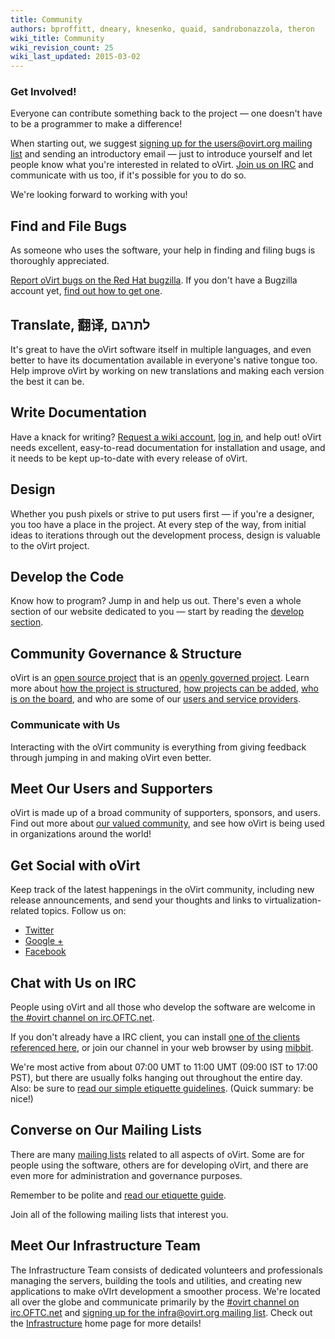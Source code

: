 ```yaml
---
title: Community
authors: bproffitt, dneary, knesenko, quaid, sandrobonazzola, theron
wiki_title: Community
wiki_revision_count: 25
wiki_last_updated: 2015-03-02
---
```



<section class="row">
<section class="col-md-6 pad-left-small pad-right">

# Get Involved!

Everyone can contribute something back to the project — one doesn't have to be a programmer to make a difference!

When starting out, we suggest [signing up for the users@ovirt.org mailing list](Mailing_lists#Users) and sending an introductory email — just to introduce yourself and let people know what you're interested in related to oVirt. [Join us on IRC](Communication#IRC) and communicate with us too, if it's possible for you to do so.

We're looking forward to working with you!

## Find and File Bugs

As someone who uses the software, your help in finding and filing bugs is thoroughly appreciated.

[Report oVirt bugs on the Red Hat bugzilla](https://bugzilla.redhat.com/enter_bug.cgi?product=ovirt).
If you don't have a Bugzilla account yet, [find out how to get one](Reporting_a_bug).


## Translate, 翻译, ‫לתרגם‬

It's great to have the oVirt software itself in multiple languages, and even better to have its documentation available in everyone's native tongue too. Help improve oVirt by working on new translations and making each version the best it can be.

## Write Documentation

Have a knack for writing? [Request a wiki account](Special:RequestAccount), [log in](Special:UserLogin), and help out! oVirt needs excellent, easy-to-read documentation for installation and usage, and it needs to be kept up-to-date with every release of oVirt.

## Design

Whether you push pixels or strive to put users first — if you're a designer, you too have a place in the project. At every step of the way, from initial ideas to iterations through out the development process, design is valuable to the oVirt project.

## Develop the Code

Know how to program? Jump in and help us out. There's even a whole section of our website dedicated to you — start by reading the [develop section](Develop).

## Community Governance & Structure

oVirt is an [open source project](http://www.opensource.org) that is an [openly governed project](Governance). Learn more about [how the project is structured](Governance), [how projects can be added](Incubating_an_oVirt_Subproject), [who is on the board](OVirt_Board), and who are some of our [users and service providers](Users_and_Providers).

</section>


<section class="col-md-6 pad-left pad-right-small">

# Communicate with Us

Interacting with the oVirt community is everything from giving feedback through jumping in and making oVirt even better.

## Meet Our Users and Supporters

oVirt is made up of a broad community of supporters, sponsors, and users. Find out more about [our valued community](Users_and_Providers), and see how oVirt is being used in organizations around the world!

## Get Social with oVirt

Keep track of the latest happenings in the oVirt community, including new release announcements, and send your thoughts and links to virtualization-related topics. Follow us on:

- [Twitter](https://twitter.com/ovirt)
- [Google +](https://plus.google.com/u/0/communities/109346090491400112913)
- [Facebook](https://www.facebook.com/groups/ovirt.openvirtualization/)

## Chat with Us on IRC

People using oVirt and all those who develop the software are welcome in [the \#ovirt channel on irc.OFTC.net](irc://irc.oftc.net/ovirt).

If you don't already have a IRC client, you can install [one of the clients referenced here](http://www.irchelp.org/irchelp/new2irc.html), or join our channel in your web browser by using [mibbit](https://www.mibbit.com/).

We're most active from about 07:00 UMT to 11:00 UMT (09:00 IST to 17:00 PST), but there are usually folks hanging out throughout the entire day. Also: be sure to [read our simple etiquette guidelines](Community_guidelines). (Quick summary: be nice!)

## Converse on Our Mailing Lists

There are many [mailing lists](Mailing_lists) related to all aspects of oVirt. Some are for people using the software, others are for developing oVirt, and there are even more for administration and governance purposes.

Remember to be polite and [read our etiquette guide](Community_guidelines).

Join all of the following mailing lists that interest you.

## Meet Our Infrastructure Team

The Infrastructure Team consists of dedicated volunteers and professionals managing the servers, building the tools and utilities, and creating new applications to make oVIrt development a smoother process. We're located all over the globe and communicate primarily by the [\#ovirt channel on irc.OFTC.net](irc://irc.oftc.net/ovirt) and [signing up for the infra@ovirt.org mailing list](Mailing_lists#Infra). Check out the [Infrastructure](Infrastructure) home page for more details!

</section>
</section>
